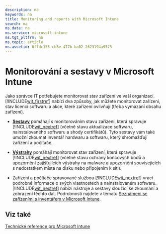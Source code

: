 ```yaml
---
description: na
keywords: na
title: Monitoring and reports with Microsoft Intune
search: na
ms.date: na
ms.service: microsoft-intune
ms.tgt_pltfrm: na
ms.topic: article
ms.assetid: 0f7dc155-cb8e-477b-ba02-2623194a9575
---
```

# Monitorov&#225;n&#237; a&#160;sestavy v Microsoft Intune
Jako správce IT potřebujete monitorovat stav zařízení ve vaší organizaci.[!INCLUDE[wit_firstref](../Token/wit_firstref_md.md)] nabízí dva způsoby, jak můžete monitorovat zařízení, stav licencí softwaru a akce, které zařízení ovlivňují (třeba vymazání obsahu zařízení).

-   **[Sestavy](https://technet.microsoft.com/library/dn646977.aspx)** pomáhají s monitorováním stavu zařízení, která spravuje [!INCLUDE[wit_nextref](../Token/wit_nextref_md.md)] (včetně stavu aktualizace softwaru, nainstalovaného softwaru a shody certifikátů). Tyto sestavy vám také umožní zkoumat inventář hardwaru a softwaru, který shromažďují zařízení a počítače.

-   **[Výstrahy](https://technet.microsoft.com/library/dn646958.aspx)** pomáhají monitorovat stav zařízení, která spravuje [!INCLUDE[wit_nextref](../Token/wit_nextref_md.md)] (včetně stavu ochrany koncových bodů a upozornění zajišťujících výstrahy na malware a upozornění souvisejících s nedostatkem místa na disku nebo připojením k síti).

-   Zařízení a počítače spravované službou [!INCLUDE[wit_nextref](../Token/wit_nextref_md.md)] vrací podrobné informace o svých vlastnostech a nainstalovaném softwaru.[!INCLUDE[wit_nextref](../Token/wit_nextref_md.md)] nabízí nástroje a sestavy sloužící ke zkoumání a zobrazení těchto dat. Podrobnosti najdete v tématu [Seznámení se zařízeními s inventářem v Microsoft Intune](../Topic/Understand_your_devices_with_inventory_in_Microsoft_Intune.md).

## Viz také
[Technické reference pro Microsoft Intune](../Topic/Technical_reference_for_Microsoft_Intune.md)

